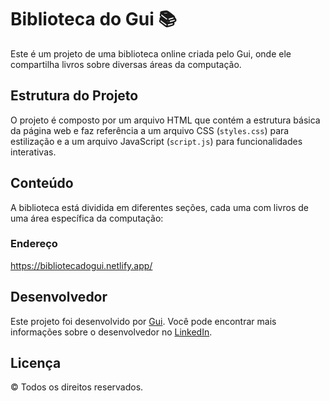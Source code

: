 # Biblioteca do Gui 📚

Este é um projeto de uma biblioteca online criada pelo Gui, onde ele compartilha livros sobre diversas áreas da computação.

## Estrutura do Projeto

O projeto é composto por um arquivo HTML que contém a estrutura básica da página web e faz referência a um arquivo CSS (`styles.css`) para estilização e a um arquivo JavaScript (`script.js`) para funcionalidades interativas.

## Conteúdo

A biblioteca está dividida em diferentes seções, cada uma com livros de uma área específica da computação:

### Endereço 

https://bibliotecadogui.netlify.app/

## Desenvolvedor

Este projeto foi desenvolvido por [Gui](https://github.com/guicomh). 
Você pode encontrar mais informações sobre o desenvolvedor no [LinkedIn](https://www.linkedin.com/in/guicomh/).

## Licença

© Todos os direitos reservados.
